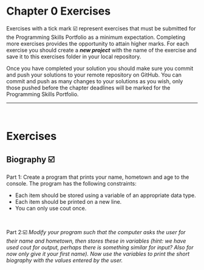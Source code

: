 # Chapter 0 Exercises

Exercises with a tick mark :ballot_box_with_check: represent exercises that must be submitted for the Programming Skills Portfolio as a minimum expectation. Completing more exercises provides the opportunity to attain higher marks. For each exercise you should create a _**new project**_ with the name of the exercise and save it to this exercises folder in your local repository.

Once you have completed your solution you should make sure you commit and push your solutions to your remote repository on GitHub. You can commit and push as many changes to your solutions as you wish, only those pushed before the chapter deadlines will be marked for the Programming Skills Portfolio.  

---
&nbsp;

# Exercises

## Biography :ballot_box_with_check:
Part 1: Create a program that prints your name, hometown and age to the console. The program has the following constraints:
* Each item should be stored using a variable of an appropriate data type.
* Each item should be printed on a new line. 
* You can only use cout once. 

&nbsp;
&nbsp;

Part 2::ballot_box_with_check:
*Modify your program such that the computer asks the user for their name and hometown, then stores these in variables (hint: we have used cout for output, perhaps there is something similar for input? Also for now only give it your first name).
Now use the variables to print the short biography with the values entered by the user.*


